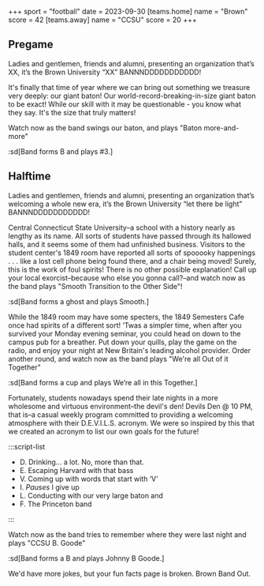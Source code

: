 +++
sport = "football"
date = 2023-09-30
[teams.home]
name = "Brown"
score = 42
[teams.away]
name = "CCSU"
score = 20
+++

## Pregame
Ladies and gentlemen, friends and alumni, presenting an organization that’s XX, it’s the Brown University “XX” BANNNDDDDDDDDDDD!

It's finally that time of year where we can bring out something we treasure very deeply: our giant baton! Our world-record-breaking-in-size giant baton to be exact! While our skill with it may be questionable - you know what they say. It's the size that truly matters!

Watch now as the band swings our baton, and plays "Baton more-and-more"

:sd[Band forms B and plays #3.]

## Halftime
Ladies and gentlemen, friends and alumni, presenting an organization that’s welcoming a whole new era, it’s the Brown University “let there be light” BANNNDDDDDDDDDDD!

Central Connecticut State University–a school with a history nearly as lengthy as its name. All sorts of students have passed through its hallowed halls, and it seems some of them had unfinished business. Visitors to the student center's 1849 room have reported all sorts of spooooky happenings . . . like a lost cell phone being found there, and a chair being moved! Surely, this is the work of foul spirits! There is no other possible explanation! Call up your local exorcist–because who else you gonna call?–and watch now as the band plays "Smooth Transition to the Other Side"!

:sd[Band forms a ghost and plays Smooth.]

While the 1849 room may have some specters, the 1849 Semesters Cafe once had spirits of a different sort! ‘Twas a simpler time, when after you survived your Monday evening seminar, you could head on down to the campus pub for a breather. Put down your quills, play the game on the radio, and enjoy your night at New Britain's leading alcohol provider. Order another round, and watch now as the band plays "We're all Out of it Together"

:sd[Band forms a cup and plays We’re all in this Together.]


Fortunately, students nowadays spend their late nights in a more wholesome and virtuous environment–the devil's den! Devils Den @ 10 PM, that is–a casual weekly program committed to providing a welcoming atmosphere with their D.E.V.I.L.S. acronym. We were so inspired by this that we created an acronym to list our own goals for the future!

:::script-list

- D. Drinking… a lot. No, more than that.
- E. Escaping Harvard with that bass
- V. Coming up with words that start with ‘V’
- I. *Pauses* I give up
- L. Conducting with our very large baton and
- F. The Princeton band

:::

Watch now as the band tries to remember where they were last night and plays "CCSU B. Goode"

:sd[Band forms a B and plays Johnny B Goode.]

We'd have more jokes, but your fun facts page is broken. Brown Band Out.
